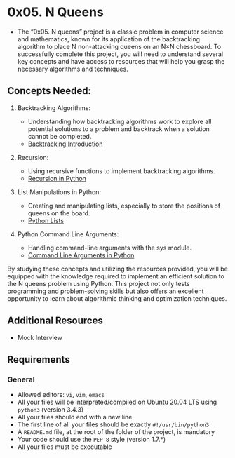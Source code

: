 # 0x05. N Queens

* The “0x05. N queens” project is a classic problem in computer science and mathematics, known for its application of the backtracking algorithm to place N non-attacking queens on an N×N chessboard. To successfully complete this project, you will need to understand several key concepts and have access to resources that will help you grasp the necessary algorithms and techniques.

## Concepts Needed:
1. Backtracking Algorithms:
    * Understanding how backtracking algorithms work to explore all potential solutions to a problem and backtrack when a solution cannot be completed.
    * [Backtracking Introduction](https://www.geeksforgeeks.org/introduction-to-backtracking-data-structure-and-algorithm-tutorials//)

2. Recursion:
    * Using recursive functions to implement backtracking algorithms.
    * [Recursion in Python](https://realpython.com/python-thinking-recursively/)

3. List Manipulations in Python:
    * Creating and manipulating lists, especially to store the positions of queens on the board.
    * [Python Lists](https://docs.python.org/3/tutorial/datastructures.html)

4. Python Command Line Arguments:
    * Handling command-line arguments with the sys module.
    * [Command Line Arguments in Python](https://docs.python.org/3.3/library/sys.html#sys.argv)

By studying these concepts and utilizing the resources provided, you will be equipped with the knowledge required to implement an efficient solution to the N queens problem using Python. This project not only tests programming and problem-solving skills but also offers an excellent opportunity to learn about algorithmic thinking and optimization techniques.

## Additional Resources
* Mock Interview
## Requirements
### General
* Allowed editors: `vi`, `vim`, `emacs`
* All your files will be interpreted/compiled on Ubuntu 20.04 LTS using `python3` (version 3.4.3)
* All your files should end with a new line
* The first line of all your files should be exactly `#!/usr/bin/python3`
* A `README.md` file, at the root of the folder of the project, is mandatory
* Your code should use the `PEP 8` style (version 1.7.*)
* All your files must be executable
